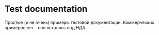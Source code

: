 # Test documentation
Простые (и не очень) примеры тестовой документации. Коммерческих примеров нет - они остались под НДА.
